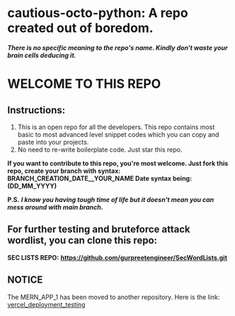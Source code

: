 # cautious-octo-python: A repo created out of boredom.
***There is no specific meaning to the repo's name. Kindly don't waste your brain cells deducing it.***


# WELCOME TO THIS REPO

## Instructions:

1) This is an open repo for all the developers. This repo contains most basic to most advanced level snippet codes which you can copy and paste into your projects.
2) No need to re-write boilerplate code. Just star this repo.


__If you want to contribute to this repo, you're most welcome. Just fork this repo, create your branch with syntax: BRANCH_CREATION_DATE__YOUR_NAME
Date syntax being: (DD_MM_YYYY)__

**P.S.** ___I know you having tough time of life but it doesn't mean you can mess around with main branch.___

## For further testing and bruteforce attack wordlist, you can clone this repo:
**SEC LISTS REPO:**
__https://github.com/gurpreetengineer/SecWordLists.git__

## NOTICE
The MERN_APP_1 has been moved to another repository.
Here is the link: [vercel_deployment_testing](https://github.com/gurpreetengineer/vercel_deployment_testing)

